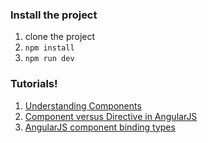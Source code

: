 ### Install the project

1. clone the project
2. ```npm install```
3. ```npm run dev```




### Tutorials!
1. [Understanding Components](https://docs.angularjs.org/guide/component)
2. [Component versus Directive in AngularJS](https://gist.github.com/toddmotto/5b4de6c777d3e446e6410fdadb824522)
3. [AngularJS component binding types](https://medium.com/front-end-hacking/angularjs-component-binding-types-my-experiences-10f354d4660)